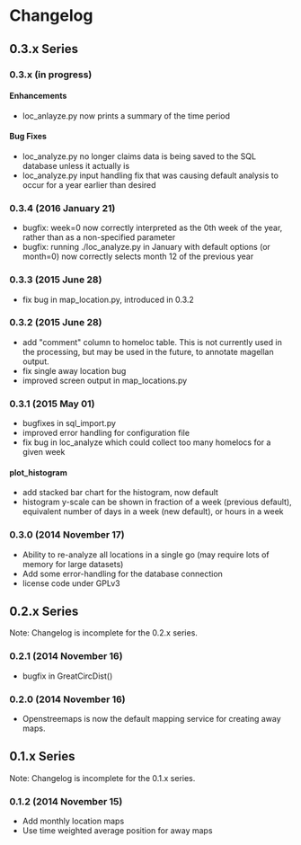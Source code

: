 # Changelog

## 0.3.x Series

### 0.3.x (in progress)

#### Enhancements

* loc_anlayze.py now prints a summary of the time period

#### Bug Fixes

* loc_analyze.py no longer claims data is being saved to the SQL database unless it actually is
* loc_analyze.py input handling fix that was causing default analysis to occur for a year earlier than desired

### 0.3.4 (2016 January 21)

* bugfix: week=0 now correctly interpreted as the 0th week of the year, rather than as a non-specified parameter
* bugfix: running ./loc_analyze.py in January with default options (or month=0) now correctly selects month 12 of the previous year

### 0.3.3 (2015 June 28)

* fix bug in map_location.py, introduced in 0.3.2

### 0.3.2 (2015 June 28)

* add "comment" column to homeloc table. This is not currently used in the processing, but may be used in the future, to annotate magellan output.
* fix single away location bug
* improved screen output in map_locations.py

### 0.3.1 (2015 May 01)

* bugfixes in sql_import.py
* improved error handling for configuration file
* fix bug in loc_analyze which could collect too many homelocs for a given week

#### plot_histogram

* add stacked bar chart for the histogram, now default
* histogram y-scale can be shown in fraction of a week (previous default), equivalent number of days in a week (new default), or hours in a week

### 0.3.0 (2014 November 17)

* Ability to re-analyze all locations in a single go (may require lots of memory for large datasets)
* Add some error-handling for the database connection
* license code under GPLv3

## 0.2.x Series

Note: Changelog is incomplete for the 0.2.x series.

### 0.2.1 (2014 November 16)

* bugfix in GreatCircDist()

### 0.2.0 (2014 November 16)

* Openstreemaps is now the default mapping service for creating away maps.

## 0.1.x Series

Note: Changelog is incomplete for the 0.1.x series.

### 0.1.2 (2014 November 15)

* Add monthly location maps
* Use time weighted average position for away maps
